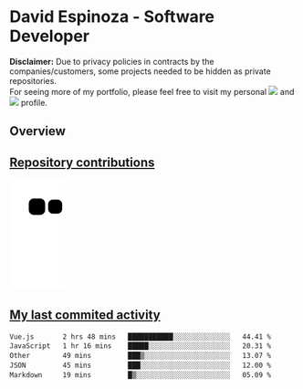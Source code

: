 # David Espinoza - Software Developer
<div id="links">
  <p>
    <strong>Disclaimer:</strong> Due to privacy policies in contracts by the companies/customers, some projects needed to be hidden as private repositories. <br />
For seeing more of my portfolio, please feel free to visit my personal <a href="https://davidespinoza.dev" target="_blank"><img src="https://img.shields.io/badge/website-000000?style=for-the-badge&logo=About.me&logoColor=white" target="_blank"></a> and <a href="https://www.linkedin.com/in/despinozap" target="_blank"><img src="https://img.shields.io/badge/LinkedIn-0077B5?style=for-the-badge&logo=linkedin&logoColor=white" target="_blank"></a> profile.
  </p>
</div>

## Overview

<div id="stats">
  <a href="https://github.com/despinozap">
  <!--
    <img height="180em" style="margin: 0em 10em;" src="https://github-readme-stats.vercel.app/api?username=despinozap&show_icons=true&include_all_commits=true&count_private=true&theme=default"/>
    <img height="180em" style="margin: 0em 10em;" src="https://github-readme-stats.vercel.app/api/top-langs/?username=despinozap&layout=compact&langs_count=7&theme=default"/>
  -->
</div>
 
## Repository contributions
<div id="snake"> 

  ![Snake animation](https://github.com/despinozap/despinozap/blob/output/github-contribution-grid-snake.svg)
</div>

## My last commited activity
<!--START_SECTION:waka-->

```txt
Vue.js       2 hrs 48 mins   ███████████░░░░░░░░░░░░░░   44.41 %
JavaScript   1 hr 16 mins    █████░░░░░░░░░░░░░░░░░░░░   20.31 %
Other        49 mins         ███▒░░░░░░░░░░░░░░░░░░░░░   13.07 %
JSON         45 mins         ███░░░░░░░░░░░░░░░░░░░░░░   12.00 %
Markdown     19 mins         █▒░░░░░░░░░░░░░░░░░░░░░░░   05.09 %
```

<!--END_SECTION:waka-->

